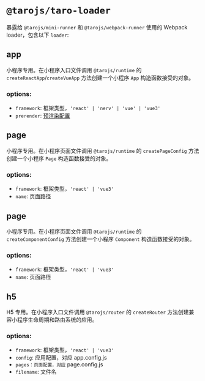 # `@tarojs/taro-loader`

暴露给 `@tarojs/mini-runner` 和 `@tarojs/webpack-runner` 使用的 Webpack loader，包含以下 `loader`:

## app

小程序专用。在小程序入口文件调用 `@tarojs/runtime` 的 `createReactApp`/`createVueApp` 方法创建一个小程序 `App` 构造函数接受的对象。

### options: 
* `framework`: 框架类型，`'react' | 'nerv' | 'vue' | 'vue3'`
* `prerender`: [预渲染配置](https://taro-docs.jd.com/taro/next/docs/prerender.html)

## page

小程序专用。在小程序页面文件调用 `@tarojs/runtime` 的 `createPageConfig` 方法创建一个小程序 `Page` 构造函数接受的对象。
### options: 
* `framework`: 框架类型，`'react' | 'vue3'`
* `name`: 页面路径

## page

小程序专用。在小程序页面文件调用 `@tarojs/runtime` 的 `createComponentConfig` 方法创建一个小程序 `Component` 构造函数接受的对象。

### options: 
* `framework`: 框架类型，`'react' | 'vue3'`
* `name`: 页面路径

## h5

H5 专用。在小程序入口文件调用 `@tarojs/router` 的 `createRouter` 方法创建兼容小程序生命周期和路由系统的应用。

### options: 
* `framework`: 框架类型，`'react' | 'vue3'`
* `config`: 应用配置，对应 app.config.js
* `pages：页面配置，对应` page.config.js
* `filename`: 文件名
